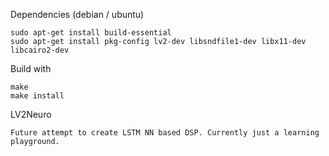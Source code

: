 Dependencies (debian / ubuntu)

    sudo apt-get install build-essential
    sudo apt-get install pkg-config lv2-dev libsndfile1-dev libx11-dev libcairo2-dev

Build with

    make
    make install

LV2Neuro
    
    Future attempt to create LSTM NN based DSP. Currently just a learning playground.
    
